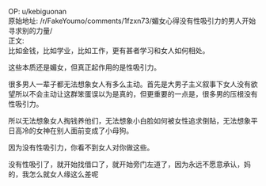 
OP: u/kebiguonan  
原始地址: /r/FakeYoumo/comments/1fzxn73/媚女心得没有性吸引力的男人开始寻求别的力量/  
正文:  
比如金钱，比如学业，比如工作，更有甚者学习和女人如何相处。

这些本质还是媚女，但真正起作用的是性吸引力。

很多男人一辈子都无法想象女人有多么主动。首先是大男子主义叙事下女人没有欲望所以不会主动让这群笨蛋误以为是真的，但更重要的一点是，很多男的压根没有性吸引力。

所以无法想象女人掏钱养他们，无法想象小白脸如何被女性追求倒贴，无法想象平日高冷的女神在别人面前变成了小母狗。

因为没有性吸引力，你看不到女人对你做这些。

没有性吸引了，就开始找借口了，就开始旁门左道了，因为永远不愿意承认，妈的，我怎么就女人缘这么差呢
